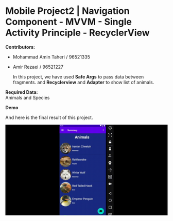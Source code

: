 # Mobile Project2 | Navigation Component - MVVM - Single Activity Principle - RecyclerView

**Contributors:**
- Mohammad Amin Taheri / 96521335
- Amir Rezaei / 96521227

  In this project, we have used **Safe Args** to pass data between fragments.
  and **Recyclerview** and **Adapter** to show list of animals.

**Required Data:**  
Animals and Species

**Demo**

And here is the final result of this project.

<img src="./demo.gif" width=auto height=auto>
